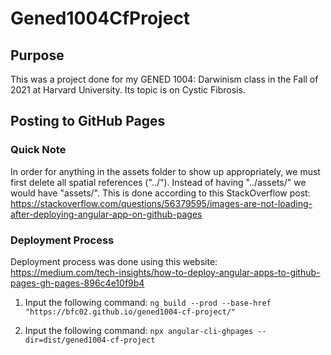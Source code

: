 # Gened1004CfProject

## Purpose
This was a project done for my GENED 1004: Darwinism class in the Fall of 2021 at Harvard University. Its topic is on Cystic Fibrosis.

## Posting to GitHub Pages
### Quick Note
In order for anything in the assets folder to show up appropriately, we must first delete all spatial references ("../"). 
Instead of having "../assets/" we would have "assets/". 
This is done according to this StackOverflow post: https://stackoverflow.com/questions/56379595/images-are-not-loading-after-deploying-angular-app-on-github-pages

### Deployment Process
Deployment process was done using this website: https://medium.com/tech-insights/how-to-deploy-angular-apps-to-github-pages-gh-pages-896c4e10f9b4

1. Input the following command:
`ng build --prod --base-href "https://bfc02.github.io/gened1004-cf-project/"`

2. Input the following command:
`npx angular-cli-ghpages --dir=dist/gened1004-cf-project`
